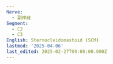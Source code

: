 ```yaml
---
Nerve:
  - 副神経
Segment:
  - C2
  - C3
English: Sternocleidomastoid (SCM)
lastmod: '2025-04-06'
last_edited: 2025-02-27T00:00:00.000Z
---
```




